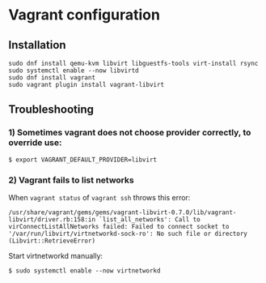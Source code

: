 # Vagrant configuration

## Installation

```
sudo dnf install qemu-kvm libvirt libguestfs-tools virt-install rsync
sudo systemctl enable --now libvirtd
sudo dnf install vagrant
sudo vagrant plugin install vagrant-libvirt
```

## Troubleshooting

### 1) Sometimes vagrant does not choose provider correctly, to override use:

```
$ export VAGRANT_DEFAULT_PROVIDER=libvirt
```

### 2) Vagrant fails to list networks

When `vagrant status` of `vagrant ssh` throws this error:
```
/usr/share/vagrant/gems/gems/vagrant-libvirt-0.7.0/lib/vagrant-libvirt/driver.rb:158:in `list_all_networks': Call to virConnectListAllNetworks failed: Failed to connect socket to '/var/run/libvirt/virtnetworkd-sock-ro': No such file or directory (Libvirt::RetrieveError)
```

Start virtnetworkd manually:
```
$ sudo systemctl enable --now virtnetworkd
```